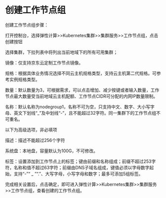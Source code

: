 
# 创建工作节点组

创建工作节点组步骤：

打开控制台，选择弹性计算>>Kubernetes集群>>集群服务>>工作节点组，点击创建按钮

选择集群，下拉列表中将列出当前地域下的所有可用集群；

镜像：仅支持京东云定制工作节点镜像。

规格：根据具体业务情况选择不同云主机规格类型，支持云主机第二代规格。可参考实例规格类型。

数量：默认数量为3，可根据需求，可以点击增加、减少按键或者输入数量，工作节点最大数量受当前地域云主机配额、工作节点CIDR可分配的内网IP数量限制。

名称：默认名称为nodegroup1，名称不可为空，只支持中文、数字、大小写字母、英文下划线“_”及中划线“-”，且不能超过32字符。同一集群下的工作节点组不可重名。

以下为高级选项，非必填项

描述：描述不能超过256个字符

系统盘：本地盘，容量默认为100G，不可修改。

标签：设置添加到工作节点上的标签；键由前缀和名称组成；前缀不超过253字符，名称和值不超过63字符；前缀由DNS子域名组成，键值必须以字母数字起始，支持“-”“ _ ”“.”、大写字母，小写字母和数字；最多可添加5组标签。

完成相关设置后，点击确定，即可进入弹性计算>>Kubernetes集群>>集群服务>>工作节点组，查看创建的工作节点组。